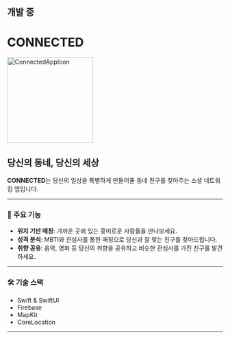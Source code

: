 

개발 중 
---




# CONNECTED

<img src="https://github.com/user-attachments/assets/7e1667ca-6ee2-41a9-a761-213a075b5f48" alt="ConnectedAppIcon" width="200" height="200"/>

## 당신의 동네, 당신의 세상

**CONNECTED**는 당신의 일상을 특별하게 만들어줄 동네 친구를 찾아주는 소셜 네트워킹 앱입니다.

---

### 🌟 주요 기능

- **위치 기반 매칭**: 가까운 곳에 있는 흥미로운 사람들을 만나보세요.
- **성격 분석**: MBTI와 관심사를 통한 매칭으로 당신과 잘 맞는 친구를 찾아드립니다.
- **취향 공유**: 음악, 영화 등 당신의 취향을 공유하고 비슷한 관심사를 가진 친구를 발견하세요.

---

### 🛠 기술 스택

- Swift & SwiftUI
- Firebase
- MapKit
- CoreLocation

---
